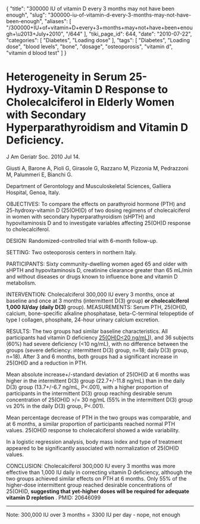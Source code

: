 {
    "title": "300000 IU of vitamin D every 3 months may not have been enough",
    "slug": "300000-iu-of-vitamin-d-every-3-months-may-not-have-been-enough",
    "aliases": [
        "/300000+IU+of+vitamin+D+every+3+months+may+not+have+been+enough+\u2013+July+2010",
        "/644"
    ],
    "tiki_page_id": 644,
    "date": "2010-07-22",
    "categories": [
        "Diabetes",
        "Loading dose"
    ],
    "tags": [
        "Diabetes",
        "Loading dose",
        "blood levels",
        "bone",
        "dosage",
        "osteoporosis",
        "vitamin d",
        "vitamin d blood test"
    ]
}


# Heterogeneity in Serum 25-Hydroxy-Vitamin D Response to Cholecalciferol in Elderly Women with Secondary Hyperparathyroidism and Vitamin D Deficiency.

J Am Geriatr Soc. 2010 Jul 14.

Giusti A, Barone A, Pioli G, Girasole G, Razzano M, Pizzonia M, Pedrazzoni M, Palummeri E, Bianchi G.

Department of Gerontology and Musculoskeletal Sciences, Galliera Hospital, Genoa, Italy.

OBJECTIVES: To compare the effects on parathyroid hormone (PTH) and 25-hydroxy-vitamin D (25(OH)D) of two dosing regimens of cholecalciferol in women with secondary hyperparathyroidism (sHPTH) and hypovitaminosis D and to investigate variables affecting 25(OH)D response to cholecalciferol. 

DESIGN: Randomized-controlled trial with 6-month follow-up. 

SETTING: Two osteoporosis centers in northern Italy. 

PARTICIPANTS: Sixty community-dwelling women aged 65 and older with sHPTH and hypovitaminosis D, creatinine clearance greater than 65 mL/min and without diseases or drugs known to influence bone and vitamin D metabolism. 

INTERVENTION: Cholecalciferol 300,000 IU every 3 months, once at baseline and once at 3 months (intermittent D(3) group)  **or cholecalciferol 1,000 IU/day (daily D(3)**  group). MEASUREMENTS: Serum PTH, 25(OH)D, calcium, bone-specific alkaline phosphatase, beta-C-terminal telopeptide of type I collagen, phosphate, 24-hour urinary calcium excretion. 

RESULTS: The two groups had similar baseline characteristics. All participants had vitamin D deficiency [25(OH)D<20 ng/mL)](25(OH)D<20%20ng/mL)), and 36 subjects (60%) had severe deficiency (<10 ng/mL), with no difference between the groups (severe deficiency: intermittent D(3) group, n=18; daily D(3) group, n=18). After 3 and 6 months, both groups had a significant increase in 25(OH)D and a reduction in PTH. 

Mean absolute increase+/-standard deviation of 25(OH)D at 6 months was higher in the intermittent D(3) group (22.7+/-11.8 ng/mL) than in the daily D(3) group (13.7+/-6.7 ng/mL, P<.001), with a higher proportion of participants in the intermittent D(3) group reaching desirable serum concentration of 25(OH)D >/= 30 ng/mL (55% in the intermittent D(3) group vs 20% in the daily D(3) group, P<.001). 

Mean percentage decrease of PTH in the two groups was comparable, and at 6 months, a similar proportion of participants reached normal PTH values. 25(OH)D response to cholecalciferol showed a wide variability. 

In a logistic regression analysis, body mass index and type of treatment appeared to be significantly associated with normalization of 25(OH)D values. 

CONCLUSION: Cholecalciferol 300,000 IU every 3 months was more effective than 1,000 IU daily in correcting vitamin D deficiency, although the two groups achieved similar effects on PTH at 6 months. Only 55% of the higher-dose intermittent group reached desirable concentrations of 25(OH)D,  **suggesting that yet-higher doses will be required for adequate vitamin D repletion** . PMID: 20646099 

---

Note: 300,000 IU over 3 months = 3300 IU per day - nope, not enough